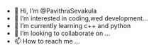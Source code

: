 - 👋 Hi, I’m @PavithraSevakula
- 👀 I’m interested in coding,wed development...
- 🌱 I’m currently learning c++ and python
- 💞️ I’m looking to collaborate on ...
- 📫 How to reach me ...

<!---
Pavithrasevakula/Pavithrasevakula is a ✨ special ✨ repository because its `README.md` (this file) appears on your GitHub profile.
You can click the Preview link to take a look at your changes.
--->

